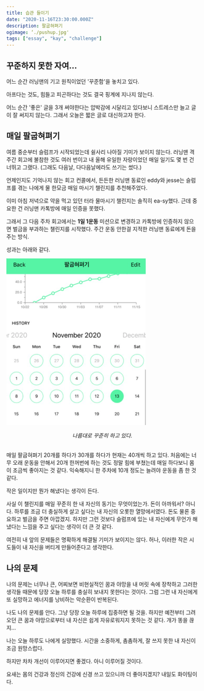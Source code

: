 ```yaml
---
title: 습관 들이기
date: "2020-11-16T23:30:00.000Z"
description: 팔굽혀펴기
ogimage: ‘./pushup.jpg'
tags: ["essay", "kay", "challenge"]
---
```


## 꾸준하지 못한 자여...

어느 순간 러닝맨의 기고 원칙이었던 '꾸준함'을 놓치고 있다.

아프다는 것도, 힘들고 피곤하다는 것도 결국 핑계에 지나지 않는다.

어느 순간 '좋은' 글을 3개 써야한다는 압박감에 시달리고 있다보니 스트레스만 늘고 글이 잘 써지지 않는다. 그래서 오늘은 짧은 글로 대신하고자 한다.

## 매일 팔굽혀펴기

여름 중순부터 슬럼프가 시작되었는데 쉴사리 나아질 기미가 보이지 않는다. 러닝맨 격주간 회고에 불참한 것도 여러 번이고 내 올해 유일한 자랑이었던 매일 일기도 몇 번 건너뛰고 그랬다. (그래도 다음날, 다다음날에라도 쓰기는 썼다.)

언제인지도 기억나지 않는 회고 컨콜에서, 든든한 러닝맨 동료인 eddy와 jesse는 슬럼프를 겪는 나에게 물 한모금 매일 마시기 챌린지를 추천해주었다.

이미 아침 저녁으로 약을 먹고 있던 터라 물마시기 챌린지는 솔직히 ea-sy했다. 근데 중요한 건 러닝맨 카톡방에 매일 인증을 못했다.

그래서 그 다음 주차 회고에서는 **1일 1운동** 미션으로 변경하고 카톡방에 인증하지 않으면 벌금을 부과하는 챌린지를 시작했다. 주간 운동 안한걸 지적한 러닝맨 동료에게 돈을 주는 방식.

성과는 아래와 같다.

![pushups](./pushupK.jpg)
<center><em>나름대로 꾸준히 하고 있다.</em></center>
<br>

매일 팔굽혀펴기 20개를 하다가 30개를 하다가 현재는 40개씩 하고 있다. 처음에는 너무 오래 운동을 안해서 20개 한꺼번에 하는 것도 정말 힘에 부쳤는데 매일 하다보니 몸이 조금씩 좋아지는 것 같다. 익숙해지니 한 주차에 10개 정도는 늘려야 운동을 좀 한 것 같다.

작은 일이지만 뭔가 해냈다는 생각이 든다.

사실 이 챌린지를 매일 꾸준히 한 내 자신의 동기는 무엇이었는가. 돈이 아까워서? 아니다. 하루를 조금 더 충실하게 살고 싶다는 내 자신의 오롯한 열망에서였다. 돈도 물론 중요하고 벌금을 주면 아깝겠지. 하지만 그런 것보다 슬럼프에 있는 내 자신에게 무언가 해냈다는 느낌을 주고 싶다는 생각이 더 큰 것 같다.

여전히 내 앞의 문제들은 명확하게 해결될 기미가 보이지는 않다. 허나, 이러한 작은 시도들이 내 자신을 버티게 만들어준다고 생각한다.

## 나의 문제

나의 문제는 너무나 큰, 어찌보면 비현실적인 꿈과 야망을 내 머릿 속에 장착하고 그러한 생각들 때문에 당장 오늘 하루를 충실히 보내지 못한다는 것이다. 그럼 그런 내 자신에게 또 실망하고 에너지를 낭비하는 악순환이 반복된다.

나도 나의 문제를 안다. 그냥 당장 오늘 하루에 집중하면 될 것을. 하지만 예전부터 그려오던 큰 꿈과 야망으로부터 내 자신은 쉽게 자유로워지지 못하는 것 같다. 개가 똥을 끊지...

나는 오늘 하루도 나에게 실망했다. 시간을 소중하게, 촘촘하게, 잘 쓰지 못한 내 자신이 조금 원망스럽다.

하지만 차차 개선이 이루어지면 좋겠다. 아니 이루어질 것이다.

요새는 몸의 건강과 정신의 건강에 신경 쓰고 있으니까 더 좋아지겠지? 내일도 화이팅이다.